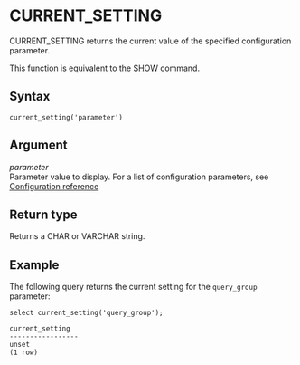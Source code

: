 # CURRENT\_SETTING<a name="r_CURRENT_SETTING"></a>

 CURRENT\_SETTING returns the current value of the specified configuration parameter\.

This function is equivalent to the [SHOW](r_SHOW.md) command\.

## Syntax<a name="r_CURRENT_SETTING-synopsis"></a>

```
current_setting('parameter')
```

## Argument<a name="r_CURRENT_SETTING-argument"></a>

 *parameter*   
Parameter value to display\. For a list of configuration parameters, see [Configuration reference](cm_chap_ConfigurationRef.md)

## Return type<a name="r_CURRENT_SETTING-return-type"></a>

Returns a CHAR or VARCHAR string\.

## Example<a name="r_CURRENT_SETTING-example"></a>

The following query returns the current setting for the `query_group` parameter:

```
select current_setting('query_group');

current_setting
-----------------
unset
(1 row)
```